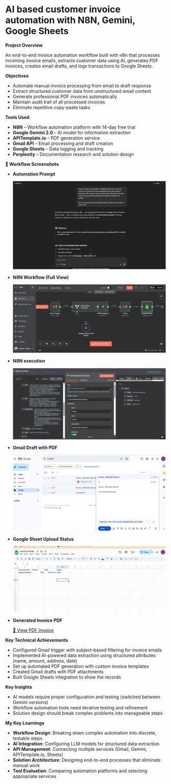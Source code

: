 # AI based customer invoice automation with N8N, Gemini, Google Sheets

**Project Overview**  

An end-to-end invoice automation workflow built with n8n that processes incoming invoice emails, extracts customer data using AI, generates PDF invoices, creates email drafts, and logs transactions to Google Sheets.

**Objectives**  

- Automate manual invoice processing from email to draft response  
- Extract structured customer data from unstructured email content  
- Generate professional PDF invoices automatically  
- Maintain audit trail of all processed invoices  
- Eliminate repetitive copy-paste tasks  

**Tools Used**  

- **N8N** – Workflow automation platform with 14-day free trial  
- **Google Gemini 2.0** – AI model for information extraction  
- **APITemplate.io** – PDF generation service  
- **Gmail API** – Email processing and draft creation  
- **Google Sheets** – Data logging and tracking  
- **Perplexity** – Documentation research and solution design  

**📸 Workflow Screenshots**


- **Automation Prompt**  

  ![automation prompt](screenshots/automation%20Prompt.jpg)

- **N8N Workflow (Full View)** 
 
  ![n8n workflow](screenshots/n8n%20workflow.jpg)

- **N8N execution**  

  ![N8N work](screenshots/n8n%20work.jpg)

- **Gmail Draft with PDF**  

  ![gmail draft](screenshots/gmail%20draft.jpg)

- **Google Sheet Upload Status**  

  ![google sheet upload](screenshots/google%20sheet%20upload.jpg)

- **Generated Invoice PDF**  

  [📄 View PDF Invoice](screenshots/generated%20invoice.pdf)

**Key Technical Achievements**  

- Configured Gmail trigger with subject-based filtering for invoice emails  
- Implemented AI-powered data extraction using structured attributes (name, amount, address, date)  
- Set up automated PDF generation with custom invoice templates  
- Created Gmail drafts with PDF attachments  
- Built Google Sheets integration to show the records  
 

**Key Insights**  

- AI models require proper configuration and testing (switched between Gemini versions)   
- Workflow automation tools need iterative testing and refinement  
- Solution design should break complex problems into manageable steps  

**My Key Learnings**  

- **Workflow Design**: Breaking down complex automation into discrete, testable steps  
- **AI Integration**: Configuring LLM models for structured data extraction  
- **API Management**: Connecting multiple services (Gmail, Gemini, APITemplate.io, Sheets)  
- **Solution Architecture**: Designing end-to-end processes that eliminate manual work  
- **Tool Evaluation**: Comparing automation platforms and selecting appropriate services  


